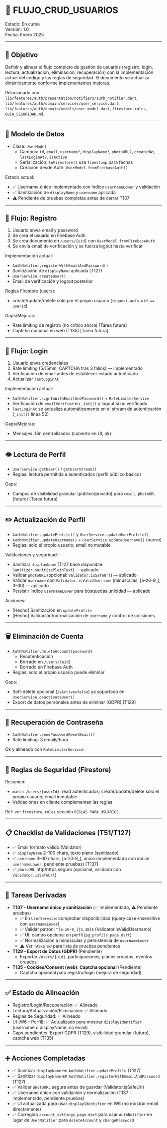 # 👤 FLUJO_CRUD_USUARIOS

Estado: En curso  
Versión: 1.0  
Fecha: Enero 2025

---

## 🎯 Objetivo
Definir y alinear el flujo completo de gestión de usuarios (registro, login, lectura, actualización, eliminación, recuperación) con la implementación actual del código y las reglas de seguridad. El documento se actualiza dinámicamente conforme implementamos mejoras.

Relacionado con: `lib/features/auth/presentation/notifiers/auth_notifier.dart`, `lib/features/auth/domain/services/user_service.dart`, `lib/features/auth/domain/models/user_model.dart`, `firestore.rules`, `GUIA_SEGURIDAD.md`.

---

## 🔐 Modelo de Datos

- Clase: `UserModel`
  - Campos: `id`, `email`, `username?`, `displayName?`, `photoURL?`, `createdAt`, `lastLoginAt?`, `isActive`
  - Serialización: `toFirestore()` usa `Timestamp` para fechas
  - Creación desde Auth: `UserModel.fromFirebaseAuth()`

Estado actual:
- ✅ Username único implementado con índice `usernameLower` y validación
- ✅ Sanitización de `displayName` y `username` aplicada
- ⚠️ Pendiente de pruebas completas antes de cerrar T137

---

## 🧭 Flujo: Registro

1) Usuario envía email y password
2) Se crea el usuario en Firebase Auth
3) Se crea documento en `/users/{uid}` con `UserModel.fromFirebaseAuth`
4) Se envía email de verificación y se fuerza logout hasta verificar

Implementación actual:
- `AuthNotifier.registerWithEmailAndPassword()`
- Sanitización de `displayName` aplicada (T127)
- `UserService.createUser()`
- Email de verificación y logout posterior

Reglas Firestore (users):
- create/update/delete solo por el propio usuario (`request.auth.uid == userId`)

Gaps/Mejoras:
- Rate limiting de registro (no crítico ahora) [Tarea futura]
- Captcha opcional en web (T135) [Tarea futura]

---

## 🔑 Flujo: Login

1) Usuario envía credenciales
2) Rate limiting (5/15min; CAPTCHA tras 3 fallos) — implementado
3) Verificación de email antes de establecer estado autenticado
4) Actualizar `lastLoginAt`

Implementación actual:
- `AuthNotifier.signInWithEmailAndPassword()` + `RateLimiterService`
- Verificación de `emailVerified` en `_init()` y logout si no verificado
- `lastLoginAt` se actualiza automáticamente en el stream de autenticación (`_init()` línea 52)

Gaps/Mejoras:
- Mensajes i18n centralizados (cubierto en UI, ok)

---

## 👁️ Lectura de Perfil

- `UserService.getUser()` / `getUserStream()`
- Reglas: lectura permitida a autenticados (perfil público básico)

Gaps:
- Campos de visibilidad granular (público/privado) para `email`, `photoURL` (futuro) [Tarea futura]

---

## ✏️ Actualización de Perfil

- `AuthNotifier.updateProfile()` y `UserService.updateUserProfile()`
- `AuthNotifier.updateUsername()` + `UserService.updateUsername()` (nuevo)
- Reglas: solo el propio usuario; email no mutable

Validaciones y seguridad:
- Sanitizar `displayName` (T127 base disponible: `Sanitizer.sanitizePlainText`) — aplicado
- Validar `photoURL` (opcional: `Validator.isSafeUrl`) — aplicado
- Validar `username` con `Validator.isValidUsername` (minúsculas, [a-z0-9_], 3–30) — aplicado
- Persistir índice `usernameLower` para búsquedas unicidad — aplicado

Acciones:
- [Hecho] Sanitización en `updateProfile`
- [Hecho] Validación/normalización de `username` y control de colisiones

---

## 🗑️ Eliminación de Cuenta

- `AuthNotifier.deleteAccount(password)`
  - Reautenticación
  - Borrado en `/users/{uid}`
  - Borrado en Firebase Auth
- Reglas: solo el propio usuario puede eliminar

Gaps:
- Soft-delete opcional (`isActive=false`) ya soportado en `UserService.deactivateUser()`
- Export de datos personales antes de eliminar (GDPR) [T129]

---

## 🔁 Recuperación de Contraseña

- `AuthNotifier.sendPasswordResetEmail()`
- Rate limiting: 3 emails/hora

Ok y alineado con `RateLimiterService`.

---

## 🧱 Reglas de Seguridad (Firestore)

Resumen:
- `match /users/{userId}`: read autenticados; create/update/delete solo el propio usuario; email inmutable
- Validaciones en cliente complementan las reglas

Ref: ver `firestore.rules` sección `REGLAS PARA USUARIOS`.

---

## 📋 Checklist de Validaciones (T51/T127)

- ✅ Email formato válido (Validator)
- ✅ `displayName` 2–100 chars, texto plano (sanitizado)
- ✅ `username` 3–30 chars, [a-z0-9_], único (implementado con índice `usernameLower`, pendiente pruebas) [T137]
- ✅ `photoURL` http/https seguro (opcional, validado con `Validator.isSafeUrl`)

---

## 📌 Tareas Derivadas

- **T137 - Username único y sanitización** (✅ Implementado, ⚠️ Pendiente pruebas)
  - ✅ En `UserService`: comprobar disponibilidad (query case-insensitive con `usernameLower`)
  - ✅ Validar patrón: `^[a-z0-9_]{3,30}$` (Validator.isValidUsername)
  - ✅ UI: campo opcional en perfil (`pg_profile_page.dart`)
  - ✅ Normalización a minúsculas y persistencia de `usernameLower`
  - ⚠️ Ver `TASKS.md` para lista de pruebas pendientes
- **T129 - Export de Datos (GDPR)** (Pendiente)
  - Exportar `/users/{uid}`, participaciones, planes creados, eventos creados
- **T135 - Cookies/Consent (web): Captcha opcional** (Pendiente)
  - Captcha opcional para registro/login (mejora de seguridad)

---

## ✅ Estado de Alineación

- Registro/Login/Recuperación: ✅ Alineado
- Lectura/Actualización/Eliminación: ✅ Alineado
- Reglas de Seguridad: ✅ Alineado
- UI (W6 - Perfil): ✅ Actualizado para mostrar `displayIdentifier` (username o displayName, no email)
- Gaps pendientes: Export GDPR (T129), visibilidad granular (futuro), captcha web (T135)

---

## ➕ Acciones Completadas

- ✅ Sanitizar `displayName` en `AuthNotifier.updateProfile` (T127)
- ✅ Sanitizar `displayName` en `AuthNotifier.registerWithEmailAndPassword` (T127)
- ✅ Validar `photoURL` segura antes de guardar (Validator.isSafeUrl)
- ✅ Username único con validación y normalización (T137 - implementado, pendiente pruebas)
- ✅ UI actualizada para usar `displayIdentifier` en W6 (no mostrar email directamente)
- ✅ Corregido `account_settings_page.dart` para usar `AuthNotifier` en lugar de `UserNotifier` para `deleteAccount` y `changePassword`

